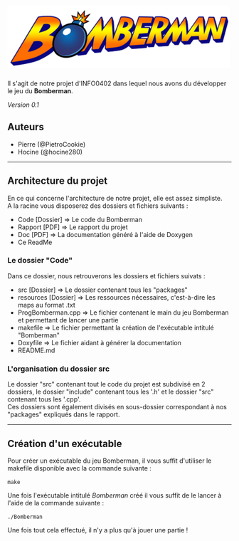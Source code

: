 # ![alt text](./logo.png) 

Il s'agit de notre projet d'INFO0402 dans lequel nous avons du développer le jeu du **Bomberman**.

<i>Version 0.1</i>

## Auteurs

- Pierre (@PietroCookie)
- Hocine (@hocine280)

----

## Architecture du projet

En ce qui concerne l'architecture de notre projet, elle est assez simpliste.  
A la racine vous disposerez des dossiers et fichiers suivants :

- Code [Dossier] => Le code du Bomberman
- Rapport [PDF] => Le rapport du projet
- Doc [PDF] => La documentation généré à l'aide de Doxygen
- Ce ReadMe

### Le dossier "Code"

Dans ce dossier, nous retrouverons les dossiers et fichiers suivats :
- src [Dossier] => Le dossier contenant tous les "packages"
- resources [Dossier] => Les ressources nécessaires, c'est-à-dire les maps au format .txt
- ProgBomberman.cpp => Le fichier contenant le main du jeu Bomberman et permettant de lancer une partie
- makefile => Le fichier permettant la création de l'exécutable intitulé "Bomberman"
- Doxyfile => Le fichier aidant à générer la documentation
- README.md

### L'organisation du dossier src

Le dossier "src" contenant tout le code du projet est subdivisé en 2 dossiers, le dossier "include" contenant tous les '.h' et le dossier "src" contenant tous les '.cpp'.  
Ces dossiers sont également divisés en sous-dossier correspondant à nos "packages" expliqués dans le rapport.

---

## Création d'un exécutable

Pour créer un exécutable du jeu Bomberman, il vous suffit d'utiliser le makefile disponible avec la commande suivante :

    make

Une fois l'exécutable intitulé *Bomberman* créé il vous suffit de le lancer à l'aide de la commande suivante :

    ./Bomberman

Une fois tout cela effectué, il n'y a plus qu'à jouer une partie !
